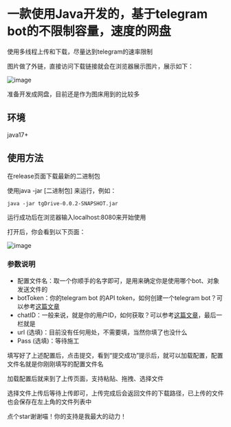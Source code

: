 # 一款使用Java开发的，基于telegram bot的不限制容量，速度的网盘

使用多线程上传和下载，尽量达到telegram的速率限制

图片做了外链，直接访问下载链接就会在浏览器展示图片，展示如下：

![image](https://github.com/user-attachments/assets/5cbe3228-e425-4ece-84ac-6f1616f54be9)

准备开发成网盘，目前还是作为图床用到的比较多

## 环境
java17+

## 使用方法
在release页面下载最新的二进制包

使用java -jar [二进制包] 来运行，例如：

```
java -jar tgDrive-0.0.2-SNAPSHOT.jar
```

运行成功后在浏览器输入localhost:8080来开始使用

打开后，你会看到以下页面：

![image](https://github.com/user-attachments/assets/77f361e4-912d-4279-9f33-fad65a5a84b2)

### 参数说明
- 配置文件名：取一个你顺手的名字即可，是用来确定你是使用哪个bot、对象发送文件的
- botToken：你的telegram bot 的API token，如何创建一个telegram bot？可以参考[这篇文章](https://skydevs.link/posts/tech/telegram_bot)
- chatID：一般来说，就是你的用户ID，如何获取？可以参考[这篇文章](https://skydevs.link/posts/tech/telegram_bot)，最后一栏就是
- url (选填)：目前没有任何用处，不需要填，当然你填了也没什么
- Pass (选填)：等待施工

填写好了上述配置后，点击提交，看到“提交成功”提示后，就可以加载配置，配置文件名就是你刚刚填写的配置文件名

加载配置后就来到了上传页面，支持粘贴、拖拽、选择文件

选择文件上传后等待上传即可，上传完成后会返回文件的下载路径，已上传的文件也会保存在左上角的文件列表中

点个star谢谢喵！你的支持是我最大的动力！
